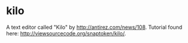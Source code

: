 # kilo

A text editor called "Kilo" by <antirez> http://antirez.com/news/108. Tutorial found here: http://viewsourcecode.org/snaptoken/kilo/.